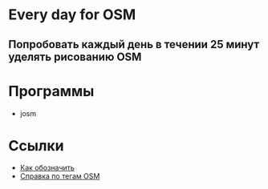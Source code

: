 # Every day for OSM

## Попробовать каждый день в течении 25 минут уделять рисованию OSM


# Программы

* josm

# Ссылки

* [Как обозначить](http://wiki.openstreetmap.org/wiki/RU:%D0%9A%D0%B0%D0%BA_%D0%BE%D0%B1%D0%BE%D0%B7%D0%BD%D0%B0%D1%87%D0%B8%D1%82%D1%8C#.D0.97.D0.B4.D0.B0.D0.BD.D0.B8.D0.B5)
* [Справка по тегам OSM](https://taginfo.openstreetmap.org/tags)